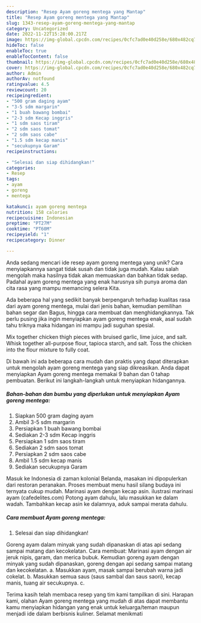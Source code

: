 ```yaml
---
description: "Resep Ayam goreng mentega yang Mantap"
title: "Resep Ayam goreng mentega yang Mantap"
slug: 1343-resep-ayam-goreng-mentega-yang-mantap
category: Uncategorized
date: 2022-11-22T15:28:00.217Z
image: https://img-global.cpcdn.com/recipes/0cfc7ad0e40d258e/680x482cq70/ayam-goreng-mentega-foto-resep-utama.jpg
hideToc: false
enableToc: true
enableTocContent: false
thumbnail: https://img-global.cpcdn.com/recipes/0cfc7ad0e40d258e/680x482cq70/ayam-goreng-mentega-foto-resep-utama.jpg
cover: https://img-global.cpcdn.com/recipes/0cfc7ad0e40d258e/680x482cq70/ayam-goreng-mentega-foto-resep-utama.jpg
author: Admin
authorAv: notfound
ratingvalue: 4.5
reviewcount: 20
recipeingredient:
- "500 gram daging ayam"
- "3-5 sdm margarin"
- "1 buah bawang bombai"
- "2-3 sdm Kecap inggris"
- "1 sdm saos tiram"
- "2 sdm saos tomat"
- "2 sdm saos cabe"
- "1.5 sdm kecap manis"
- "secukupnya Garam"
recipeinstructions:

- "Selesai dan siap dihidangkan!"
categories:
- Resep
tags:
- ayam
- goreng
- mentega

katakunci: ayam goreng mentega 
nutrition: 158 calories
recipecuisine: Indonesian
preptime: "PT27M"
cooktime: "PT60M"
recipeyield: "1"
recipecategory: Dinner

---
```





Anda sedang mencari ide resep ayam goreng mentega yang unik? Cara menyiapkannya sangat tidak susah dan tidak juga mudah. Kalau salah mengolah maka hasilnya tidak akan memuaskan dan bahkan tidak sedap. Padahal ayam goreng mentega yang enak harusnya sih punya aroma dan cita rasa yang mampu memancing selera Kita.





Ada beberapa hal yang sedikit banyak berpengaruh terhadap kualitas rasa dari ayam goreng mentega, mulai dari jenis bahan, kemudian pemilihan bahan segar dan Bagus, hingga cara membuat dan menghidangkannya. Tak perlu pusing jika ingin menyiapkan ayam goreng mentega enak,      asal sudah tahu triknya maka hidangan ini mampu jadi suguhan spesial.














Mix together chicken thigh pieces with bruised garlic, lime juice, and salt. Whisk together all-purpose flour, tapioca starch, and salt. Toss the chicken into the flour mixture to fully coat.






Di bawah ini ada beberapa cara mudah dan praktis yang dapat diterapkan untuk mengolah ayam goreng mentega yang siap dikreasikan. Anda dapat menyiapkan Ayam goreng mentega memakai 9 bahan dan 0 tahap pembuatan. Berikut ini langkah-langkah untuk menyiapkan hidangannya.

<!--inarticleads1-->

##### Bahan-bahan dan bumbu yang diperlukan untuk menyiapkan Ayam goreng mentega:

1. Siapkan 500 gram daging ayam
1. Ambil 3-5 sdm margarin
1. Persiapkan 1 buah bawang bombai
1. Sediakan 2-3 sdm Kecap inggris
1. Persiapkan 1 sdm saos tiram
1. Sediakan 2 sdm saos tomat
1. Persiapkan 2 sdm saos cabe
1. Ambil 1.5 sdm kecap manis
1. Sediakan secukupnya Garam


Masuk ke Indonesia di zaman kolonial Belanda, masakan ini dipopulerkan dari restoran peranakan. Proses membuat menu hasil silang budaya ini ternyata cukup mudah. Marinasi ayam dengan kecap asin. ilustrasi marinasi ayam (cafedelites.com) Potong ayam dahulu, lalu masukkan ke dalam wadah. Tambahkan kecap asin ke dalamnya, aduk sampai merata dahulu. 

<!--inarticleads2-->

##### Cara membuat Ayam goreng mentega:


1. Selesai dan siap dihidangkan!

Goreng ayam dalam minyak yang sudah dipanaskan di atas api sedang sampai matang dan kecokelatan. Cara membuat: Marinasi ayam dengan air jeruk nipis, garam, dan merica bubuk. Kemudian goreng ayam dengan minyak yang sudah dipanaskan, goreng dengan api sedang sampai matang dan kecokelatan. a. Masukkan ayam, masak sampai berubah warna jadi cokelat. b. Masukkan semua saus (saus sambal dan saus saori), kecap manis, tuang air secukupnya. c. 

Terima kasih telah membaca resep yang tim kami tampilkan di sini. Harapan kami, olahan Ayam goreng mentega yang mudah di atas dapat membantu kamu menyiapkan hidangan yang enak untuk keluarga/teman maupun menjadi ide dalam berbisnis kuliner. Selamat menikmati

